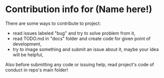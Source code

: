 # Contribution info for (Name here!)

There are some ways to contribute to project:
- read issues labeled "bug" and try to solve problem from it,
- read TODO.md in "docs" folder and create code for given point of development,
- try to image something and submit an issue about it, maybe your idea will be helpful,

Also before submitting any code or issuing help, read project's code of conduct in repo's main folder!
